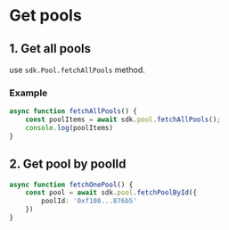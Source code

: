 # Get pools

## 1. Get all pools

use `sdk.Pool.fetchAllPools`  method.

### Example

```typescript
async function fetchAllPools() {
    const poolItems = await sdk.pool.fetchAllPools();
    console.log(poolItems)
}
```



## 2. Get pool by poolId

```typescript
async function fetchOnePool() {
    const pool = await sdk.pool.fetchPoolById({
        poolId: '0xf108...876b5'
    })
}

```


